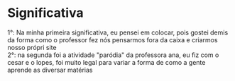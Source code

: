 # Significativa
1°: Na minha primeira significativa, eu pensei em colocar, pois gostei demis da forma como o professor fez nós pensarmos fora da caixa e criarmos nosso própri site  
2°: na segunda foi a atividade "paródia" da professora ana, eu fiz com o cesar e o lopes, foi muito legal para variar a forma de como a gente aprende as diversar matérias
